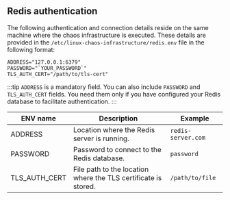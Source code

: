 ## Redis authentication
The following authentication and connection details reside on the same machine where the chaos infrastructure is executed. These details are provided in the `/etc/linux-chaos-infrastructure/redis.env` file in the following format:

```
ADDRESS="127.0.0.1:6379"
PASSWORD="`YOUR_PASSWORD`"
TLS_AUTH_CERT="/path/to/tls-cert"
```

:::tip
`ADDRESS` is a mandatory field. You can also include `PASSWORD` and `TLS_AUTH_CERT` fields. You need them only if you have configured your Redis database to facilitate authentication.
:::


| **ENV name**  | **Description**                                                | **Example**        |
|---------------|----------------------------------------------------------------|--------------------|
| ADDRESS       | Location where the Redis server is running.                    | `redis-server.com` |
| PASSWORD      | Password to connect to the Redis database.                     | `password`         |
| TLS_AUTH_CERT | File path to the location where the TLS certificate is stored. | `/path/to/file`    |
